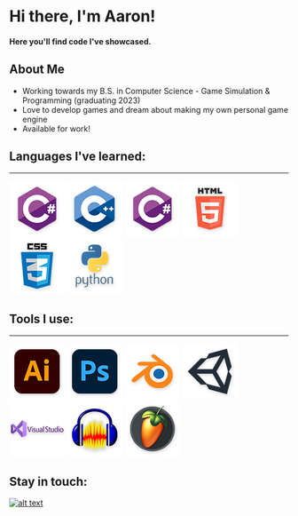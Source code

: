 # Hi there, I'm Aaron!
#### Here you'll find code I've showcased.
 
## About Me
* Working towards my B.S. in Computer Science - Game Simulation & Programming (graduating 2023)
* Love to develop games and dream about making my own personal game engine
* Available for work! 

## Languages I've learned:
---

![c][1.1]
![c++][2.1]
![c#][3.1]
![html][4.1]
![css][5.1]
![python][6.1]

[1.1]: https://github.com/aaronmichaelfrost/aaronmichaelfrost/blob/main/icons/languages/c%23.png 
[2.1]: https://github.com/aaronmichaelfrost/aaronmichaelfrost/blob/main/icons/languages/c%2B%2B.png 
[3.1]: https://github.com/aaronmichaelfrost/aaronmichaelfrost/blob/main/icons/languages/c%23.png 
[4.1]: https://github.com/aaronmichaelfrost/aaronmichaelfrost/blob/main/icons/languages/html.png 
[5.1]: https://github.com/aaronmichaelfrost/aaronmichaelfrost/blob/main/icons/languages/css.png 
[6.1]: https://github.com/aaronmichaelfrost/aaronmichaelfrost/blob/main/icons/languages/py.png 


## Tools I use:
---

![illustrator][1.2]
![photoshop][2.2]
![blender][3.2]
![unity][4.2]
![visual studio][5.2]
![audacity][6.2]
![fl studio][7.2]

[1.2]: https://github.com/aaronmichaelfrost/aaronmichaelfrost/blob/main/icons/tools/ai.png
[2.2]: https://github.com/aaronmichaelfrost/aaronmichaelfrost/blob/main/icons/tools/ps.png
[3.2]: https://github.com/aaronmichaelfrost/aaronmichaelfrost/blob/main/icons/tools/blend.png
[4.2]: https://github.com/aaronmichaelfrost/aaronmichaelfrost/blob/main/icons/tools/un.png 
[5.2]: https://github.com/aaronmichaelfrost/aaronmichaelfrost/blob/main/icons/tools/vs.png
[6.2]: https://github.com/aaronmichaelfrost/aaronmichaelfrost/blob/main/icons/tools/aud.png
[7.2]: https://github.com/aaronmichaelfrost/aaronmichaelfrost/blob/main/icons/tools/fl.png


## Stay in touch:

<!-- display the social media buttons in your README -->

[![alt text][1.3]][1]

<!-- links to social media icons -->
<!-- no need to change these -->

<!-- icons with padding -->

[1.3]: http://i.imgur.com/tXSoThF.png (twitter icon with padding)



[1]: https://twitter.com/aaronmfrost








